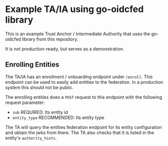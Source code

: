 # Example TA/IA using go-oidcfed library
This is an example Trust Anchor / Intermediate Authority that uses the go-oidcfed library from this repository.

It is not production-ready, but serves as a demonstration.

## Enrolling Entities

The TA/IA has an enrollment / onboarding endpoint under `/enroll`. This endpoint can be used to easily add entities 
to the federation. In a production system this should not be public.

The enrolling entities does a `POST` request to this endpoint with the following request parameter:
- `sub` REQUIRED: Its entity id
- `entity_type` RECOMMENDED: Its entity type

The TA will query the entities federation endpoint for its entity configuration and obtain the jwks from there. The 
TA also checks that it is listed in the entity's `authority_hints`.


